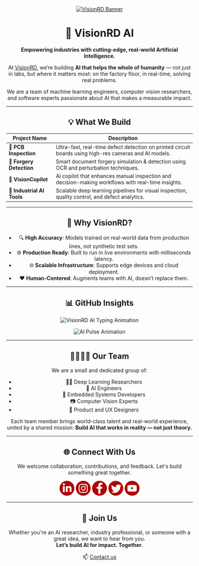 <p align="center">
  <a href="https://visionrdai.com/">
    <img width="700" src="https://github.com/visionrd-ai/.github/assets/145563962/79a92550-c2e4-49f3-8229-bfe6545e54ea" alt="VisionRD Banner">
  </a>
</p>

<div align="center">

# 🚀 VisionRD AI

**Empowering industries with cutting-edge, real-world Artificial Intelligence.**

At [VisionRD](https://visionrdai.com/), we’re building **AI that helps the whole of humanity** — not just in labs, but where it matters most: on the factory floor, in real-time, solving real problems.

We are a team of machine learning engineers, computer vision researchers, and software experts passionate about AI that makes a measurable impact.

---

## 💡 What We Build

| Project Name               | Description                                                                                            |
| -------------------------- | ------------------------------------------------------------------------------------------------------ |
| 🔎 **PCB Inspection**      | Ultra-fast, real-time defect detection on printed circuit boards using high-res cameras and AI models. |
| 🧾 **Forgery Detection**   | Smart document forgery simulation & detection using OCR and perturbation techniques.                   |
| 🤖 **VisionCopilot**       | AI copilot that enhances manual inspection and decision-making workflows with real-time insights.      |
| 🔬 **Industrial AI Tools** | Scalable deep learning pipelines for visual inspection, quality control, and defect analytics.         |

---

## 🧠 Why VisionRD?

* 🔍 **High Accuracy**: Models trained on real-world data from production lines, not synthetic test sets.
* ⚙️ **Production Ready**: Built to run in live environments with milliseconds latency.
* 🌐 **Scalable Infrastructure**: Supports edge devices and cloud deployment.
* ❤️ **Human-Centered**: Augments teams with AI, doesn’t replace them.

---

## 📊 GitHub Insights

<p align="center">
  <img src="https://readme-typing-svg.herokuapp.com?center=true&vCenter=true&color=0DFF92&lines=Empowering+Industry+with+AI;Real-time+Vision+AI+for+Manufacturing;Deploying+AI+Where+It+Matters+Most" alt="VisionRD AI Typing Animation" />
</p>

<p align="center">
  <img src="https://raw.githubusercontent.com/rodrigograca31/assets/main/snake-loaders/pulse-3.svg" width="300" alt="AI Pulse Animation" />
</p>

---

## 👨‍👩‍👧‍👦 Our Team

We are a small and dedicated group of:

* 👩‍💻 Deep Learning Researchers  
* 🧠 AI Engineers  
* 🔧 Embedded Systems Developers  
* 📷 Computer Vision Experts  
* 🎯 Product and UX Designers  

Each team member brings world-class talent and real-world experience, united by a shared mission: **Build AI that works in reality — not just theory.**

---

## 🌐 Connect With Us

We welcome collaboration, contributions, and feedback. Let's build something great together.

[<img alt="LinkedIn" width="40px" src="Linkedin.png" />](https://www.linkedin.com/company/visionrd-ai/)
[<img alt="Instagram" width="40px" src="Instagram.png" />](https://www.instagram.com/visionrdai/)
[<img alt="Facebook" width="40px" src="Facebook.png" />](https://www.facebook.com/visionrdai/)
[<img alt="Twitter" width="40px" src="Twitter.png" />](https://twitter.com/Visionrd_ai/)
[<img alt="YouTube" width="40px" src="YouTube.png" />](https://www.youtube.com/@Visionrdai/)

---

## 🤝 Join Us

Whether you're an AI researcher, industry professional, or someone with a great idea, we want to hear from you.  
**Let’s build AI for impact. Together.**

📫 [Contact us](https://visionrdai.com/#contact)

</div>
